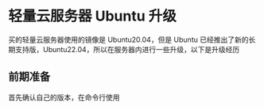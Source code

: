# 轻量云服务器 Ubuntu 升级

买的轻量云服务器使用的镜像是 Ubuntu20.04，但是 Ubuntu 已经推出了新的长期支持版，Ubuntu22.04，所以在服务器内进行一些升级，以下是升级经历

## 前期准备

首先确认自己的版本，在命令行使用
